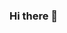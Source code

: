 ### Hi there 👋

<!--
**1996LM/1996LM** is a ✨ _special_ ✨ repository because its `README.md` (this file) appears on your GitHub profile.


👨‍🏫 Matemático graduado de la Universidad de Antioquia 🎓
📊 Apasionado por el análisis de datos
🏋️‍♂️ Amante del ejercicio
🏃‍♂️ Disfruto de la naturaleza y subir cerros
🌱 Siempre en busca de nuevos retos y oportunidades de aprendizaje
-->
